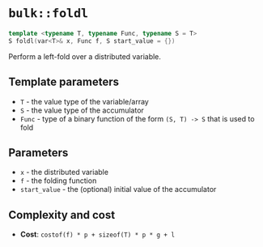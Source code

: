 # `bulk::foldl`

```cpp
template <typename T, typename Func, typename S = T>
S foldl(var<T>& x, Func f, S start_value = {})
```

Perform a left-fold over a distributed variable.

## Template parameters

* `T` - the value type of the variable/array
* `S` - the value type of the accumulator
* `Func` - type of a binary function of the form `(S, T) -> S` that is used to fold

## Parameters

* `x` - the distributed variable
* `f` - the folding function
* `start_value` - the (optional) initial value of the accumulator

## Complexity and cost

- **Cost**: `costof(f) * p + sizeof(T) * p * g + l`


